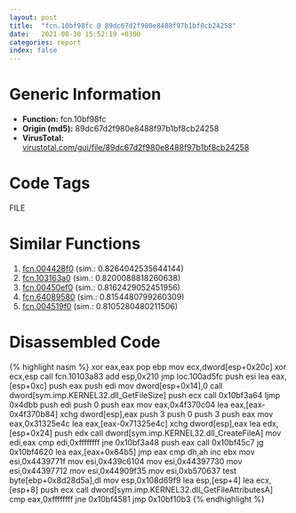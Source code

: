 ```yaml
---
layout: post
title:  "fcn.10bf98fc @ 89dc67d2f980e8488f97b1bf8cb24258"
date:   2021-08-30 15:52:19 +0300
categories: report
index: false
---
```


# Generic Information
- **Function:** fcn.10bf98fc
- **Origin (md5):** 89dc67d2f980e8488f97b1bf8cb24258
- **VirusTotal:** [virustotal.com/gui/file/89dc67d2f980e8488f97b1bf8cb24258][virustotal_ref]

# Code Tags
<span class="tag" id="FILE">FILE</span>


# Similar Functions

1. [fcn.004428f0][similar_1_ref] (sim.: 0.8264042535644144)
2. [fcn.103163a0][similar_2_ref] (sim.: 0.8200088818260638)
3. [fcn.00450ef0][similar_3_ref] (sim.: 0.8162429052451956)
4. [fcn.64089580][similar_4_ref] (sim.: 0.8154480799260309)
5. [fcn.004519f0][similar_5_ref] (sim.: 0.8105280480211506)


# Disassembled Code

{% highlight nasm %}
xor eax,eax
pop ebp
mov ecx,dword[esp+0x20c]
xor ecx,esp
call fcn.10103a83
add esp,0x210
jmp loc.100ad5fc
push esi
lea eax,[esp+0xc]
push eax
push edi
mov dword[esp+0x14],0
call dword[sym.imp.KERNEL32.dll_GetFileSize]
push ecx
call 0x10bf3a64
ljmp 0x4dbb
push edi
push 0
push eax
mov eax,0x4f370c04
lea eax,[eax-0x4f370b84]
xchg dword[esp],eax
push 3
push 0
push 3
push eax
mov eax,0x31325e4c
lea eax,[eax-0x71325e4c]
xchg dword[esp],eax
lea edx,[esp+0x24]
push edx
call dword[sym.imp.KERNEL32.dll_CreateFileA]
mov edi,eax
cmp edi,0xffffffff
jne 0x10bf3a48
push eax
call 0x10bf45c7
jg 0x10bf4620
lea eax,[eax+0x64b5]
jmp eax
cmp dh,ah
inc ebx
mov esi,0x4439771f
mov esi,0x439c6104
mov esi,0x44397730
mov esi,0x44397712
mov esi,0x44909f35
mov esi,0xb570637
test byte[ebp+0x8d28d5a],dl
mov esp,0x108d69f9
lea esp,[esp+4]
lea ecx,[esp+8]
push ecx
call dword[sym.imp.KERNEL32.dll_GetFileAttributesA]
cmp eax,0xffffffff
jne 0x10bf4581
jmp 0x10bf10b3
{% endhighlight %}


[similar_1_ref]: /report/fcn.004428f0@4fe6510221c33bf023f6abed461fc13f
[similar_2_ref]: /report/fcn.103163a0@2585b133c2e70968905cce13b1fc2654
[similar_3_ref]: /report/fcn.00450ef0@4fe6510221c33bf023f6abed461fc13f
[similar_4_ref]: /report/fcn.64089580@07e4412910bcf0f5969ef64c44eecb2d
[similar_5_ref]: /report/fcn.004519f0@4fe6510221c33bf023f6abed461fc13f
[virustotal_ref]: https://www.virustotal.com/gui/file/89dc67d2f980e8488f97b1bf8cb24258